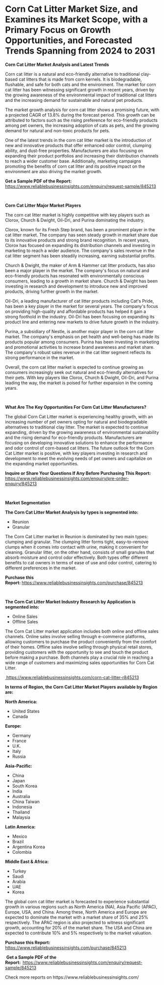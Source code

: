 <p><h1>Corn Cat Litter Market Size, and Examines its Market Scope, with a Primary Focus on Growth Opportunities, and Forecasted Trends Spanning from 2024 to 2031</h1></p><p><strong>Corn Cat Litter Market Analysis and Latest Trends</strong></p>
<p><p>Corn cat litter is a natural and eco-friendly alternative to traditional clay-based cat litters that is made from corn kernels. It is biodegradable, flushable, and safe for both cats and the environment. The market for corn cat litter has been witnessing significant growth in recent years, driven by the growing awareness of the environmental impact of traditional cat litters and the increasing demand for sustainable and natural pet products.</p><p>The market growth analysis for corn cat litter shows a promising future, with a projected CAGR of 13.8% during the forecast period. This growth can be attributed to factors such as the rising preference for eco-friendly products among pet owners, the increasing adoption of cats as pets, and the growing demand for natural and non-toxic products for pets.</p><p>One of the latest trends in the corn cat litter market is the introduction of new and innovative products that offer enhanced odor control, clumping ability, and dust-free properties. Manufacturers are also focusing on expanding their product portfolios and increasing their distribution channels to reach a wider customer base. Additionally, marketing campaigns promoting the benefits of corn cat litter and its positive impact on the environment are also driving the market growth.</p></p>
<p><strong>Get a Sample PDF of the Report:&nbsp;</strong> <a href="https://www.reliablebusinessinsights.com/enquiry/request-sample/845213">https://www.reliablebusinessinsights.com/enquiry/request-sample/845213</a></p>
<p>&nbsp;</p>
<p><strong>Corn Cat Litter Major Market Players</strong></p>
<p><p>The corn cat litter market is highly competitive with key players such as Clorox, Church & Dwight, Oil-Dri, and Purina dominating the industry. </p><p>Clorox, known for its Fresh Step brand, has been a prominent player in the cat litter market. The company has seen steady growth in market share due to its innovative products and strong brand recognition. In recent years, Clorox has focused on expanding its distribution channels and investing in marketing to reach a wider audience. The company's sales revenue in the cat litter segment has been steadily increasing, earning substantial profits.</p><p>Church & Dwight, the maker of Arm & Hammer cat litter products, has also been a major player in the market. The company's focus on natural and eco-friendly products has resonated with environmentally conscious consumers, leading to a growth in market share. Church & Dwight has been investing in research and development to introduce new and improved products, driving further growth in the market.</p><p>Oil-Dri, a leading manufacturer of cat litter products including Cat's Pride, has been a key player in the market for several years. The company's focus on providing high-quality and affordable products has helped it gain a strong foothold in the industry. Oil-Dri has been focusing on expanding its product line and entering new markets to drive future growth in the industry.</p><p>Purina, a subsidiary of Nestle, is another major player in the corn cat litter market. The company's emphasis on pet health and well-being has made its products popular among consumers. Purina has been investing in marketing and promotional activities to increase brand awareness and market share. The company's robust sales revenue in the cat litter segment reflects its strong performance in the market. </p><p>Overall, the corn cat litter market is expected to continue growing as consumers increasingly seek out natural and eco-friendly alternatives for their pets. With key players like Clorox, Church & Dwight, Oil-Dri, and Purina leading the way, the market is poised for further expansion in the coming years.</p></p>
<p>&nbsp;</p>
<p><strong>What Are The Key Opportunities For Corn Cat Litter Manufacturers?</strong></p>
<p><p>The global Corn Cat Litter market is experiencing healthy growth, with an increasing number of pet owners opting for natural and biodegradable alternatives to traditional clay litter. The market is expected to continue expanding, driven by the growing awareness of environmental sustainability and the rising demand for eco-friendly products. Manufacturers are focusing on developing innovative solutions to enhance the performance and odor control of corn-based cat litters. The future outlook for the Corn Cat Litter market is positive, with key players investing in research and development to meet the evolving needs of pet owners and capitalize on the expanding market opportunities.</p></p>
<p><strong>Inquire or Share Your Questions If Any Before Purchasing This Report:</strong> <a href="https://www.reliablebusinessinsights.com/enquiry/pre-order-enquiry/845213">https://www.reliablebusinessinsights.com/enquiry/pre-order-enquiry/845213</a></p>
<p>&nbsp;</p>
<p><strong>Market Segmentation</strong></p>
<p><strong>The Corn Cat Litter Market Analysis by types is segmented into:</strong></p>
<p><ul><li>Reunion</li><li>Granular</li></ul></p>
<p><p>The Corn Cat Litter market in Reunion is dominated by two main types: clumping and granular. The clumping litter forms tight, easy-to-remove clumps when it comes into contact with urine, making it convenient for cleaning. Granular litter, on the other hand, consists of small granules that absorb moisture and control odor effectively. Both types offer different benefits to cat owners in terms of ease of use and odor control, catering to different preferences in the market.</p></p>
<p><strong>Purchase this Report:&nbsp;</strong><a href="https://www.reliablebusinessinsights.com/purchase/845213">https://www.reliablebusinessinsights.com/purchase/845213</a></p>
<p>&nbsp;</p>
<p><strong>The Corn Cat Litter Market Industry Research by Application is segmented into:</strong></p>
<p><ul><li>Online Sales</li><li>Offline Sales</li></ul></p>
<p><p>The Corn Cat Litter market application includes both online and offline sales channels. Online sales involve selling through e-commerce platforms, allowing customers to purchase the product conveniently from the comfort of their homes. Offline sales involve selling through physical retail stores, providing customers with the opportunity to see and touch the product before making a purchase. Both channels play a crucial role in reaching a wide range of customers and maximizing sales opportunities for Corn Cat Litter.</p></p>
<p><a href="https://www.reliablebusinessinsights.com/corn-cat-litter-r845213">&nbsp;https://www.reliablebusinessinsights.com/corn-cat-litter-r845213</a></p>
<p><strong>In terms of Region, the Corn Cat Litter Market Players available by Region are:</strong></p>
<p>
    <p> <strong> North America: </strong>
        <ul>
            <li>United States</li>
            <li>Canada</li>
        </ul>
        </p> 
    <p> <strong> Europe: </strong>
        <ul>
            <li>Germany</li>
            <li>France</li>
            <li>U.K.</li>
            <li>Italy</li>
            <li>Russia</li>
        </ul>
        </p> 
    <p> <strong> Asia-Pacific: </strong>
        <ul>
            <li>China</li>
            <li>Japan</li>
            <li>South Korea</li>
            <li>India</li>
            <li>Australia</li>
            <li>China Taiwan</li>
            <li>Indonesia</li>
            <li>Thailand</li>
            <li>Malaysia</li>
        </ul>
        </p> 
    <p> <strong> Latin America: </strong>
        <ul>
            <li>Mexico</li>
            <li>Brazil</li>
            <li>Argentina Korea</li>
            <li>Colombia</li>
        </ul>
        </p> 
    <p> <strong> Middle East & Africa: </strong>
        <ul>
            <li>Turkey</li>
            <li>Saudi</li>
            <li>Arabia</li>
            <li>UAE</li>
            <li>Korea</li>
        </ul>
    </p>
    </p>
<p><p>The global corn cat litter market is forecasted to experience substantial growth in various regions such as North America (NA), Asia Pacific (APAC), Europe, USA, and China. Among these, North America and Europe are expected to dominate the market with a market share of 35% and 25% respectively. The APAC region is also projected to witness significant growth, accounting for 20% of the market share. The USA and China are expected to contribute 10% and 5% respectively to the market valuation.</p></p>
<p><strong>Purchase this Report: </strong><a href="https://www.reliablebusinessinsights.com/purchase/845213">https://www.reliablebusinessinsights.com/purchase/845213</a></p>
<p>&nbsp;<strong>Get a Sample PDF of the Report:&nbsp;&nbsp;</strong><a href="https://www.reliablebusinessinsights.com/enquiry/request-sample/845213">https://www.reliablebusinessinsights.com/enquiry/request-sample/845213</a></p>
<p><strong></strong></p>
<p>Check more reports on https://www.reliablebusinessinsights.com/</p>